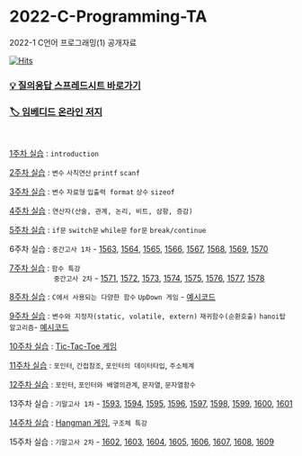 # 2022-C-Programming-TA
2022-1 C언어 프로그래밍(1) 공개자료

[![Hits](https://hits.seeyoufarm.com/api/count/incr/badge.svg?url=https%3A%2F%2Fgithub.com%2Fseohyun-kim%2F2022-C-Programming-TA&count_bg=%234765FF&title_bg=%23555555&icon=&icon_color=%23E7E7E7&title=hits&edge_flat=false)](https://hits.seeyoufarm.com)

### [💡 질의응답 스프레드시트 바로가기](https://docs.google.com/spreadsheets/d/1nJexXHS_E0uwGlRp-z3YAyxdSA5a_oHrYWGjPe1RWFs/edit?usp=sharing)
### [🏷 임베디드 온라인 저지](http://eseoj.inu.ac.kr/JudgeOnline/)

<br>  

[1주차 실습](https://github.com/seohyun-kim/2022-C-Programming-TA/tree/main/week%2001) : `introduction`  

[2주차 실습](https://github.com/seohyun-kim/2022-C-Programming-TA/tree/main/week%2002) : `변수` `사칙연산` `printf` `scanf`  

[3주차 실습](https://github.com/seohyun-kim/2022-C-Programming-TA/tree/main/week%2003) : `변수` `자료형` `입출력 format` `상수` `sizeof`  

[4주차 실습](https://github.com/seohyun-kim/2022-C-Programming-TA/tree/main/week%2004) : `연산자(산술, 관계, 논리, 비트, 삼항, 증감)`  

[5주차 실습](https://github.com/seohyun-kim/2022-C-Programming-TA/tree/main/Week%2005) : `if문` `switch문` `while문` `for문` `break/continue`  

6주차 실습 : `중간고사 1차` - [1563](http://eseoj.inu.ac.kr/JudgeOnline/problem.php?id=1563), [1564](http://eseoj.inu.ac.kr/JudgeOnline/problem.php?id=1564), [1565](http://eseoj.inu.ac.kr/JudgeOnline/problem.php?id=1565), [1566](http://eseoj.inu.ac.kr/JudgeOnline/problem.php?id=1566), [1567](http://eseoj.inu.ac.kr/JudgeOnline/problem.php?id=1567), [1568](http://eseoj.inu.ac.kr/JudgeOnline/problem.php?id=1568), [1569](http://eseoj.inu.ac.kr/JudgeOnline/problem.php?id=1569), [1570](http://eseoj.inu.ac.kr/JudgeOnline/problem.php?id=1570)  

[7주차 실습](https://github.com/seohyun-kim/2022-C-Programming-TA/tree/main/week%2007%20(%ED%95%A8%EC%88%98%20%ED%8A%B9%EA%B0%95)) : `함수 특강`  
 &nbsp;  &nbsp;  &nbsp;  &nbsp;  &nbsp;  &nbsp;  &nbsp;  &nbsp;  &nbsp;  &nbsp;
 `중간고사 2차` - [1571](http://eseoj.inu.ac.kr/JudgeOnline/problem.php?id=1571), 
[1572](http://eseoj.inu.ac.kr/JudgeOnline/problem.php?id=1572), 
[1573](http://eseoj.inu.ac.kr/JudgeOnline/problem.php?id=1573), 
[1574](http://eseoj.inu.ac.kr/JudgeOnline/problem.php?id=1574), 
[1575](http://eseoj.inu.ac.kr/JudgeOnline/problem.php?id=1575), 
[1576](http://eseoj.inu.ac.kr/JudgeOnline/problem.php?id=1576), 
[1577](http://eseoj.inu.ac.kr/JudgeOnline/problem.php?id=1577), 
[1578](http://eseoj.inu.ac.kr/JudgeOnline/problem.php?id=1578)  

[8주차 실습](https://github.com/seohyun-kim/2022-C-Programming-TA/tree/main/week%2008) : `C에서 사용되는 다양한 함수`  `UpDown 게임` - [예시코드](https://github.com/seohyun-kim/2022-C-Programming-TA/blob/main/week%2008/randomUpDown.c)

[9주차 실습](https://github.com/seohyun-kim/2022-C-Programming-TA/tree/main/week%2009) : `변수와 지정자(static, volatile, extern)` `재귀함수(순환호출)`  `hanoi탑 알고리즘`- [예시코드](https://github.com/seohyun-kim/2022-C-Programming-TA/blob/main/week%2009/hanoi_recursive.c)  

[10주차 실습](https://github.com/seohyun-kim/2022-C-Programming-TA/tree/main/week%2010) : [Tic-Tac-Toe 게임](https://github.com/seohyun-kim/2022-C-Programming-TA/blob/main/week%2010/my_tic_tac_toe(%EC%98%88%EC%8B%9C%EC%BD%94%EB%93%9C).c)

[11주차 실습](https://github.com/seohyun-kim/2022-C-Programming-TA/tree/main/week%2011) : `포인터`, `간접참조`, `포인터의 데이터타입`, `주소체계`

[12주차 실습](https://github.com/seohyun-kim/2022-C-Programming-TA/tree/main/week%2012) : `포인터`, `포인터와 배열의관계`, `문자열`, `문자열함수`

13주차 실습 : `기말고사 1차` - [1593](http://eseoj.inu.ac.kr/JudgeOnline/problem.php?id=1593), 
[1594](http://eseoj.inu.ac.kr/JudgeOnline/problem.php?id=1594),
[1595](http://eseoj.inu.ac.kr/JudgeOnline/problem.php?id=1595),
[1596](http://eseoj.inu.ac.kr/JudgeOnline/problem.php?id=1596),
[1597](http://eseoj.inu.ac.kr/JudgeOnline/problem.php?id=1597),
[1598](http://eseoj.inu.ac.kr/JudgeOnline/problem.php?id=1598),
[1599](http://eseoj.inu.ac.kr/JudgeOnline/problem.php?id=1599),
[1600](http://eseoj.inu.ac.kr/JudgeOnline/problem.php?id=1600),
[1601](http://eseoj.inu.ac.kr/JudgeOnline/problem.php?id=1601)

[14주차 실습](https://github.com/seohyun-kim/2022-C-Programming-1--TA/tree/main/week%2014) : [Hangman 게임](https://github.com/seohyun-kim/2022-C-Programming-TA/blob/main/week%2014/hangman.c), `구조체 특강`

15주차 실습 : `기말고사 2차` - [1602](http://eseoj.inu.ac.kr/JudgeOnline/problem.php?id=1602),
[1603](http://eseoj.inu.ac.kr/JudgeOnline/problem.php?id=1603),
[1604](http://eseoj.inu.ac.kr/JudgeOnline/problem.php?id=1604),
[1605](http://eseoj.inu.ac.kr/JudgeOnline/problem.php?id=1605),
[1606](http://eseoj.inu.ac.kr/JudgeOnline/problem.php?id=1606),
[1607](http://eseoj.inu.ac.kr/JudgeOnline/problem.php?id=1607),
[1608](http://eseoj.inu.ac.kr/JudgeOnline/problem.php?id=1608),
[1609](http://eseoj.inu.ac.kr/JudgeOnline/problem.php?id=1609)
